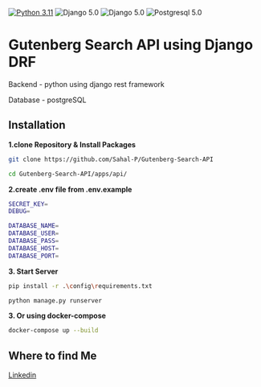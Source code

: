 [![Python 3.11](https://img.shields.io/badge/python-3.11-yellow.svg)](https://www.python.org/downloads/release/python-360/)
![Django 5.0](https://img.shields.io/badge/Django-5.0-green.svg)
![Django 5.0](https://img.shields.io/badge/DRF-5.0-red.svg)
![Postgresql 5.0](https://img.shields.io/badge/Postgresql-blue.svg)


# Gutenberg Search API using Django DRF
Backend - python using django rest framework

Database - postgreSQL 

## Installation

**1.clone Repository & Install Packages**
```sh
git clone https://github.com/Sahal-P/Gutenberg-Search-API

cd Gutenberg-Search-API/apps/api/


```
**2.create .env file from .env.example**
```sh
SECRET_KEY=
DEBUG=

DATABASE_NAME=
DATABASE_USER=
DATABASE_PASS=
DATABASE_HOST=
DATABASE_PORT=
```
**3. Start Server**
```sh
pip install -r .\config\requirements.txt

python manage.py runserver
```
**3. Or using docker-compose**
```sh
docker-compose up --build
```

## Where to find Me
[Linkedin](https://www.linkedin.com/in/sahal-p-ba81a2260/)
